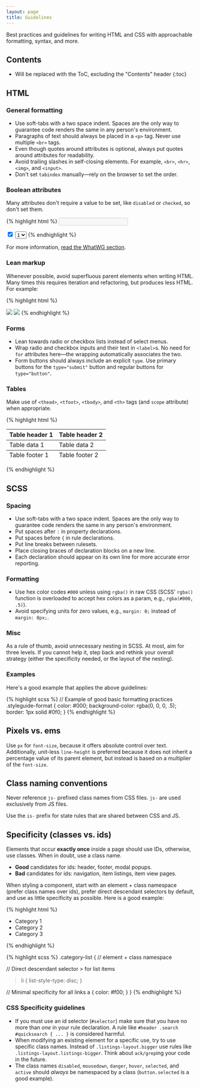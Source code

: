 ```yaml
---
layout: page
title: Guidelines
---
```


Best practices and guidelines for writing HTML and CSS with approachable formatting, syntax, and more.

## Contents

* Will be replaced with the ToC, excluding the "Contents" header
{:toc}

## HTML

### General formatting

* Use soft-tabs with a two space indent. Spaces are the only way to guarantee code renders the same in any person's environment.
* Paragraphs of text should always be placed in a `<p>` tag. Never use multiple `<br>` tags.
* Even though quotes around attributes is optional, always put quotes around attributes for readability.
* Avoid trailing slashes in self-closing elements. For example, `<br>`, `<hr>`, `<img>`, and `<input>`.
* Don't set `tabindex` manually—rely on the browser to set the order.

### Boolean attributes

Many attributes don't require a value to be set, like `disabled` or `checked`, so don't set them.

{% highlight html %}
<input type="text" disabled>

<input type="checkbox" value="1" checked>

<select>
  <option value="1" selected>1</option>
</select>
{% endhighlight %}

For more information, [read the WhatWG section](http://www.whatwg.org/specs/web-apps/current-work/multipage/common-microsyntaxes.html#boolean-attributes).

### Lean markup

Whenever possible, avoid superfluous parent elements when writing HTML. Many times this requires iteration and refactoring, but produces less HTML. For example:

{% highlight html %}
<!-- Not so great -->
<span class="avatar">
  <img src="...">
</span>

<!-- Better -->
<img class="avatar" src="...">
{% endhighlight %}

### Forms

* Lean towards radio or checkbox lists instead of select menus.
* Wrap radio and checkbox inputs and their text in `<label>`s. No need for `for` attributes here—the wrapping automatically associates the two.
* Form buttons should always include an explicit `type`. Use primary buttons for the `type="submit"` button and regular buttons for `type="button"`.

### Tables

Make use of `<thead>`, `<tfoot>`, `<tbody>`, and `<th>` tags (and `scope` attribute) when appropriate.

{% highlight html %}
<table summary="This is a chart of invoices for 2011.">
  <thead>
    <tr>
      <th scope="col">Table header 1</th>
      <th scope="col">Table header 2</th>
    </tr>
  </thead>
  <tbody>
    <tr>
      <td>Table data 1</td>
      <td>Table data 2</td>
    </tr>
  </tbody>
  <tfoot>
    <tr>
      <td>Table footer 1</td>
      <td>Table footer 2</td>
    </tr>
  </tfoot>
</table>
{% endhighlight %}



## SCSS

### Spacing

* Use soft-tabs with a two space indent. Spaces are the only way to guarantee code renders the same in any person's environment.
* Put spaces after `:` in property declarations.
* Put spaces before `{` in rule declarations.
* Put line breaks between rulesets.
* Place closing braces of declaration blocks on a new line.
* Each declaration should appear on its own line for more accurate error reporting.

### Formatting

* Use hex color codes `#000` unless using `rgba()` in raw CSS (SCSS' `rgba()` function is overloaded to accept hex colors as a param, e.g., `rgba(#000, .5)`).
* Avoid specifying units for zero values, e.g., `margin: 0;` instead of `margin: 0px;`.

### Misc

As a rule of thumb, avoid unnecessary nesting in SCSS. At most, aim for three levels. If you cannot help it, step back and rethink your overall strategy (either the specificity needed, or the layout of the nesting).

### Examples

Here's a good example that applies the above guidelines:

{% highlight scss %}
// Example of good basic formatting practices
.styleguide-format {
  color: #000;
  background-color: rgba(0, 0, 0, .5);
  border: 1px solid #0f0;
}
{% endhighlight %}

## Pixels vs. ems

Use `px` for `font-size`, because it offers absolute control over text. Additionally, unit-less `line-height` is preferred because it does not inherit a percentage value of its parent element, but instead is based on a multiplier of the `font-size`.

## Class naming conventions

Never reference `js-` prefixed class names from CSS files. `js-` are used exclusively from JS files.

Use the `is-` prefix for state rules that are shared between CSS and JS.

## Specificity (classes vs. ids)

Elements that occur **exactly once** inside a page should use IDs, otherwise, use classes. When in doubt, use a class name.

* **Good** candidates for ids: header, footer, modal popups.
* **Bad** candidates for ids: navigation, item listings, item view pages.

When styling a component, start with an element + class namespace (prefer class names over ids),  prefer direct descendant selectors by default, and use as little specificity as possible. Here is a good example:

{% highlight html %}
<ul class="category-list">
  <li class="item">Category 1</li>
  <li class="item">Category 2</li>
  <li class="item">Category 3</li>
</ul>
{% endhighlight %}

{% highlight scss %}
.category-list { // element + class namespace

  // Direct descendant selector > for list items
  > li {
    list-style-type: disc;
  }

  // Minimal specificity for all links
  a {
    color: #f00;
  }
}
{% endhighlight %}

### CSS Specificity guidelines

* If you must use an id selector (`#selector`) make sure that you have no more than *one* in your rule declaration. A rule like `#header .search #quicksearch { ... }` is considered harmful.
* When modifying an existing element for a specific use, try to use specific class names. Instead of `.listings-layout.bigger` use rules like `.listings-layout.listings-bigger`. Think about `ack/grep`ing your code in the future.
* The class names `disabled`, `mousedown`, `danger`, `hover`, `selected`, and `active` should *always* be namespaced by a class (`button.selected` is a good example).
